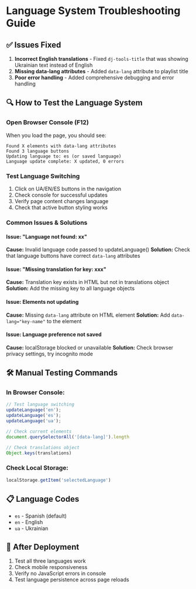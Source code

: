 # Language System Troubleshooting Guide

## ✅ Issues Fixed

1. **Incorrect English translations** - Fixed `dj-tools-title` that was showing Ukrainian text instead of English
2. **Missing data-lang attributes** - Added `data-lang` attribute to playlist title
3. **Poor error handling** - Added comprehensive debugging and error handling

## 🔍 How to Test the Language System

### Open Browser Console (F12)
When you load the page, you should see:
```
Found X elements with data-lang attributes
Found 3 language buttons
Updating language to: es (or saved language)
Language update complete: X updated, 0 errors
```

### Test Language Switching
1. Click on UA/EN/ES buttons in the navigation
2. Check console for successful updates
3. Verify page content changes language
4. Check that active button styling works

### Common Issues & Solutions

#### Issue: "Language not found: xx"
**Cause:** Invalid language code passed to updateLanguage()
**Solution:** Check that language buttons have correct `data-lang` attributes

#### Issue: "Missing translation for key: xxx"
**Cause:** Translation key exists in HTML but not in translations object
**Solution:** Add the missing key to all language objects

#### Issue: Elements not updating
**Cause:** Missing `data-lang` attribute on HTML element
**Solution:** Add `data-lang="key-name"` to the element

#### Issue: Language preference not saved
**Cause:** localStorage blocked or unavailable
**Solution:** Check browser privacy settings, try incognito mode

## 🛠️ Manual Testing Commands

### In Browser Console:
```javascript
// Test language switching
updateLanguage('en');
updateLanguage('es');
updateLanguage('ua');

// Check current elements
document.querySelectorAll('[data-lang]').length

// Check translations object
Object.keys(translations)
```

### Check Local Storage:
```javascript
localStorage.getItem('selectedLanguage')
```

## 📋 Language Codes
- `es` - Spanish (default)
- `en` - English
- `ua` - Ukrainian

## 🚀 After Deployment
1. Test all three languages work
2. Check mobile responsiveness
3. Verify no JavaScript errors in console
4. Test language persistence across page reloads
